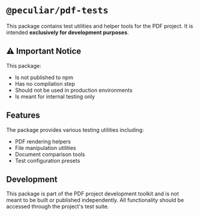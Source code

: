 # `@peculiar/pdf-tests`

This package contains test utilities and helper tools for the PDF project. It is intended **exclusively for development purposes**.

## ⚠️ Important Notice

This package:

- Is not published to npm
- Has no compilation step
- Should not be used in production environments
- Is meant for internal testing only

## Features

The package provides various testing utilities including:

- PDF rendering helpers
- File manipulation utilities
- Document comparison tools
- Test configuration presets

## Development

This package is part of the PDF project development toolkit and is not meant to be built or published independently. All functionality should be accessed through the project's test suite.

